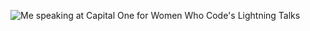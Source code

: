 ![Me speaking at Capital One for Women Who Code's Lightning Talks](https://pbs.twimg.com/media/C9QQIoQUMAA-DJR.jpg:large)

